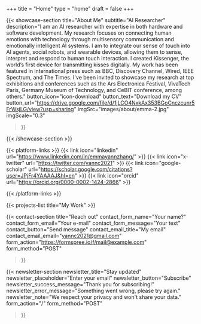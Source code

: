 +++
title =  "Home"
type = "home"
draft = false
+++

{{< showcase-section
    title="About Me"
    subtitle="AI Researcher"
    description="I am an AI researcher with expertise in both hardware and software development. My research focuses on connecting human emotions with technology through multisensory communication and emotionally intelligent AI systems. I am to integrate our sense of touch into AI agents, social robots, and wearable devices, allowing them to sense, interpret and respond to human touch interaction. I created <emph>Kissenger</emph>, the world’s first device for transmitting kisses digitally. My work has been featured in international press such as BBC, Discovery Channel, Wired, IEEE Spectrum, and The Times. I've been invited to showcase my research at top exhibitions and conferences such as the Ars Electronica Festival, VivaTech Paris, Germany Museum of Technology, and CeBIT conference, among others."
    button_icon="icon-download"
    button_text="Download my CV"
    button_url="https://drive.google.com/file/d/1jLCO4NxkAx353BGoCnczcunr5FrWsjLG/view?usp=sharing"
    imgSrc="images/about/emma-2.jpg"
    imgScale="0.3"
 >}}

{{< /showcase-section >}} 

 {{< platform-links >}}
    {{< link icon="linkedin" url="https://www.linkedin.com/in/emmayannzhang/" >}}
    {{< link icon="x-twitter" url="https://twitter.com/yannc2021" >}}
    {{< link icon="google-scholar" url="https://scholar.google.com/citations?user=JPjFr4YAAAAJ&hl=en" >}}
    {{< link icon="orcid" url="https://orcid.org/0000-0002-1424-2866" >}}

{{< /platform-links >}}

{{< projects-list
    title="My Work" >}} 

{{< contact-section
    title="Reach out" 
    contact_form_name="Your name?"
    contact_form_email="Your e-mail"
    contact_form_message="Your text"
    contact_button="Send message"
    contact_email_title="My email"
    contact_email_email="yannc2021@gmail.com"
    form_action="https://formspree.io/f/mail@example.com"
    form_method="POST"
>}}


{{< newsletter-section 
    newsletter_title="Stay updated"
    newsletter_placeholder="Enter your email"
    newsletter_button="Subscribe"
    newsletter_success_message="Thank you for subscribing!"
    newsletter_error_message="Something went wrong, please try again."
    newsletter_note="We respect your privacy and won't share your data."
    form_action="/"
    form_method="POST"
>}}

